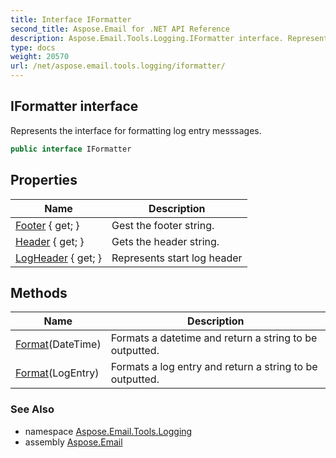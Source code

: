 ```yaml
---
title: Interface IFormatter
second_title: Aspose.Email for .NET API Reference
description: Aspose.Email.Tools.Logging.IFormatter interface. Represents the interface for formatting log entry messsages
type: docs
weight: 20570
url: /net/aspose.email.tools.logging/iformatter/
---
```

## IFormatter interface

Represents the interface for formatting log entry messsages.

```csharp
public interface IFormatter
```

## Properties

| Name | Description |
| --- | --- |
| [Footer](../../aspose.email.tools.logging/iformatter/footer/) { get; } | Gest the footer string. |
| [Header](../../aspose.email.tools.logging/iformatter/header/) { get; } | Gets the header string. |
| [LogHeader](../../aspose.email.tools.logging/iformatter/logheader/) { get; } | Represents start log header |

## Methods

| Name | Description |
| --- | --- |
| [Format](../../aspose.email.tools.logging/iformatter/format/#format_1)(DateTime) | Formats a datetime and return a string to be outputted. |
| [Format](../../aspose.email.tools.logging/iformatter/format/#format)(LogEntry) | Formats a log entry and return a string to be outputted. |

### See Also

* namespace [Aspose.Email.Tools.Logging](../../aspose.email.tools.logging/)
* assembly [Aspose.Email](../../)


